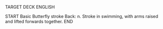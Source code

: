TARGET DECK
ENGLISH

START
Basic
Butterfly stroke
Back: n. Stroke in swimming, with arms raised and lifted forwards together.
END
